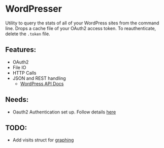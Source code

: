 # WordPresser

Utility to query the stats of all of your WordPress sites from the command line. Drops a cache file of your OAuth2 access token. To reauthenticate, delete the `.token` file.

## Features:
 * OAuth2
 * File IO
 * HTTP Calls
 * JSON and REST handling
   * [WordPress API Docs](https://developer.wordpress.com/docs/api/)


## Needs:
 * Oauth2 Authentication set up. Follow details [here](https://developer.wordpress.com/docs/oauth2/)

## TODO:
 * Add visits struct for [graphing](https://github.com/gizak/termui)